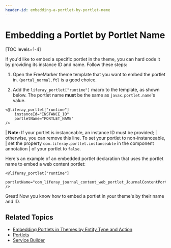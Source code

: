 ```yaml
---
header-id: embedding-a-portlet-by-portlet-name
---
```


# Embedding a Portlet by Portlet Name

[TOC levels=1-4]

If you'd like to embed a specific portlet in the theme, you can hard code it by 
providing its instance ID and name. Follow these steps:

1.  Open the FreeMarker theme template that you want to embed the portlet in. 
    (`portal_normal.ftl` is a good choice.

2.  Add the `liferay_portlet["runtime"]` macro to the template, as shown below. 
    The portlet name **must** be the same as `javax.portlet.name`'s value.

```markup
<@liferay_portlet["runtime"]
    instanceId="INSTANCE_ID"
    portletName="PORTLET_NAME"
/>
```

| **Note:** If your portlet is instanceable, an instance ID must be provided;
| otherwise, you can remove this line. To set your portlet to non-instanceable,
| set the property `com.liferay.portlet.instanceable` in the component annotation
| of your portlet to `false`.
 
Here's an example of an embedded portlet declaration that uses the portlet name 
to embed a web content portlet:

```markup
<@liferay_portlet["runtime"]
    portletName="com_liferay_journal_content_web_portlet_JournalContentPortlet"
/>
```

Great! Now you know how to embed a portlet in your theme's by their name and ID. 

## Related Topics

- [Embedding Portlets in Themes by Entity Type and Action](/docs/7-2/frameworks/-/knowledge_base/f/embedding-portlets-in-themes-by-entity-type-and-action)
- [Portlets](/docs/7-2/frameworks/-/knowledge_base/f/portlets)
- [Service Builder](/docs/7-2/frameworks/-/knowledge_base/f/service-builder)
